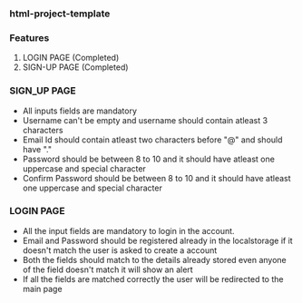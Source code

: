 ### html-project-template


### Features
1. LOGIN PAGE (Completed)
2. SIGN-UP PAGE (Completed)

### SIGN_UP PAGE
* All inputs fields are mandatory
* Username can't be empty and username should contain atleast 3 characters
* Email Id should contain atleast two characters before "@" and should have "."
* Password should be between 8 to 10 and it should have atleast one uppercase and special character
* Confirm Password should be between 8 to 10 and it should have atleast one uppercase and special character

### LOGIN PAGE
* All the input fields are mandatory to login in the account.
* Email and Password should be registered already in the localstorage if it doesn't match the user is asked to create a account
* Both the fields should match to the details already stored even anyone of the field doesn't match it will show an alert
* If all the fields are matched correctly the user will be redirected to the main page
